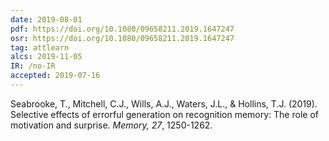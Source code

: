 ```yaml
---
date: 2019-08-01
pdf: https://doi.org/10.1080/09658211.2019.1647247
osr: https://doi.org/10.1080/09658211.2019.1647247
tag: attlearn
alcs: 2019-11-05
IR: /no-IR
accepted: 2019-07-16
---
```


Seabrooke, T., Mitchell, C.J., Wills, A.J., Waters, J.L., & Hollins, T.J. (2019). Selective effects of errorful generation on recognition memory: The role of motivation and surprise. _Memory, 27_, 1250-1262. 
